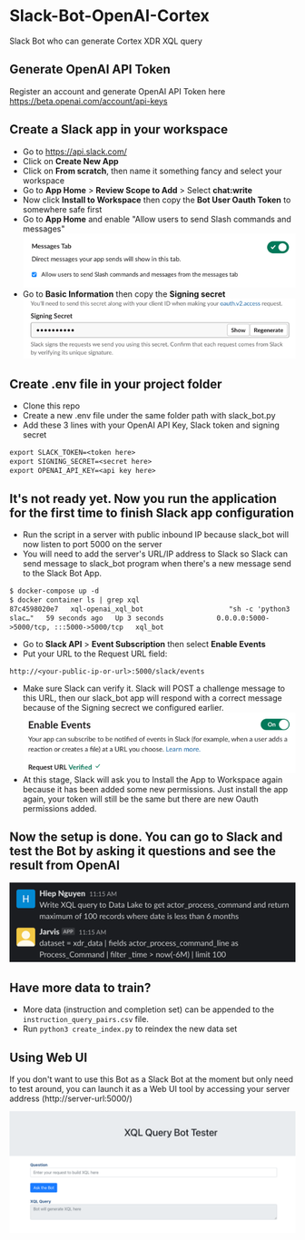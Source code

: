 # Slack-Bot-OpenAI-Cortex
Slack Bot who can generate Cortex XDR XQL query

## Generate OpenAI API Token
Register an account and generate OpenAI API Token here https://beta.openai.com/account/api-keys

## Create a Slack app in your workspace 
- Go to https://api.slack.com/
- Click on **Create New App**
- Click on **From scratch**, then name it something fancy and select your workspace
- Go to **App Home** > **Review Scope to Add** > Select **chat:write**
- Now click **Install to Workspace** then copy the **Bot User Oauth Token** to somewhere safe first
- Go to **App Home** and enable "Allow users to send Slash commands and messages"
![img.png](guide_imgs/img.png)
- Go to **Basic Information** then copy the **Signing secret**
![img_1.png](guide_imgs/img_1.png)

## Create .env file in your project folder
- Clone this repo
- Create a new .env file under the same folder path with slack_bot.py
- Add these 3 lines with your OpenAI API Key, Slack token and signing secret
```
export SLACK_TOKEN=<token here>
export SIGNING_SECRET=<secret here>
export OPENAI_API_KEY=<api key here>
```

## It's not ready yet. Now you run the application for the first time to finish Slack app configuration
- Run the script in a server with public inbound IP because slack_bot will now listen to port 5000 on the server
- You will need to add the server's URL/IP address to Slack so Slack can send message to slack_bot program when there's a new message send to the Slack Bot App.
```
$ docker-compose up -d
$ docker container ls | grep xql
87c4598020e7   xql-openai_xql_bot                     "sh -c 'python3 slac…"   59 seconds ago   Up 3 seconds             0.0.0.0:5000->5000/tcp, :::5000->5000/tcp   xql_bot
```
- Go to **Slack API** > **Event Subscription** then select **Enable Events**
- Put your URL to the Request URL field:
```
http://<your-public-ip-or-url>:5000/slack/events
```
- Make sure Slack can verify it. Slack will POST a challenge message to this URL, then our slack_bot app will respond with a correct message because of the Signing secrect we configured earlier.
![img.png](guide_imgs/img3.png)
- At this stage, Slack will ask you to Install the App to Workspace again because it has been added some new permissions. Just install the app again, your token will still be the same but there are new Oauth permissions added.

## Now the setup is done. You can go to Slack and test the Bot by asking it questions and see the result from OpenAI
![img.png](guide_imgs/img4.png)


## Have more data to train?
- More data (instruction and completion set) can be appended to the `instruction_query_pairs.csv` file. 
- Run `python3 create_index.py` to reindex the new data set

## Using Web UI
If you don't want to use this Bot as a Slack Bot at the moment but only need to test around, you can launch it as a Web UI tool by accessing your server address (http://server-url:5000/)

![img.png](guide_imgs/webui.png)